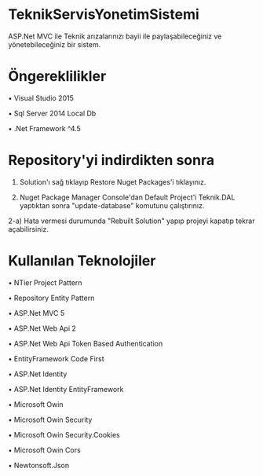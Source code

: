 # TeknikServisYonetimSistemi

ASP.Net MVC ile Teknik arızalarınızı bayii ile paylaşabileceğiniz ve yönetebileceğiniz bir sistem.


# Öngereklilikler


• Visual Studio 2015


• Sql Server 2014 Local Db


• .Net Framework ^4.5


# Repository'yi indirdikten sonra


1) Solution'ı sağ tıklayıp Restore Nuget Packages'i tıklayınız.


2) Nuget Package Manager Console'dan Default Project'i Teknik.DAL yaptıktan sonra "update-database" komutunu çalıştırınız.


 2-a) Hata vermesi durumunda "Rebuilt Solution" yapıp projeyi kapatıp tekrar açabilirsiniz.
 

# Kullanılan Teknolojiler


• NTier Project Pattern


• Repository Entity Pattern


• ASP.Net MVC 5


• ASP.Net Web Api 2


• ASP.Net Web Api Token Based Authentication


• EntityFramework Code First


• ASP.Net Identity


• ASP.Net Identity EntityFramework


• Microsoft Owin


• Microsoft Owin Security


• Microsoft Owin Security.Cookies


• Microsoft Owin Cors


• Newtonsoft.Json
